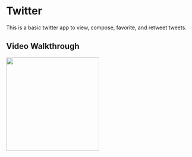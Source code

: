# Twitter

This is a basic twitter app to view, compose, favorite, and retweet tweets.

## Video Walkthrough

<img src="http://g.recordit.co/zQrji1i1Zo.gif" width=250><br>

